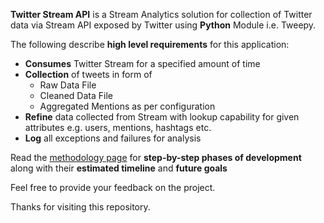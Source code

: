 **Twitter Stream API** is a Stream Analytics solution for collection of Twitter data via Stream API exposed by Twitter using **Python** Module i.e. Tweepy.

The following describe **high level requirements** for this application:
* **Consumes** Twitter Stream for a specified amount of time
* **Collection** of tweets in form of
    * Raw Data File
    * Cleaned Data File
    * Aggregated Mentions as per configuration
* **Refine** data collected from Stream with lookup capability for given attributes e.g. users, mentions, hashtags etc.
* **Log** all exceptions and failures for analysis

Read the [methodology page](https://github.com/hamzahafeez7/twitter-stream-api/wiki/Methodology-&-Releases) for **step-by-step phases of development** along with their **estimated timeline** and **future goals**

Feel free to provide your feedback on the project. 

Thanks for visiting this repository.